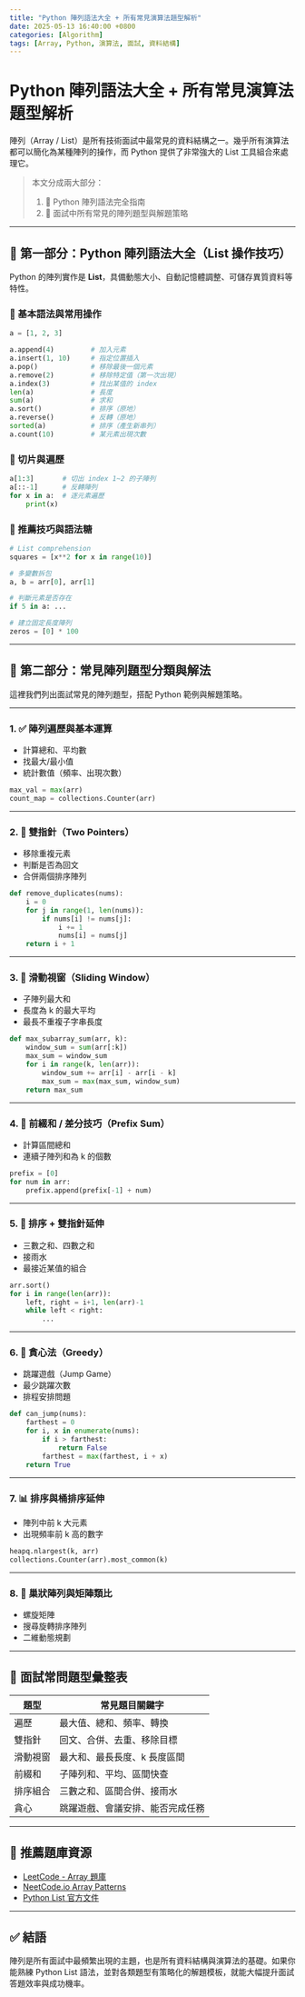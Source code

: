 ```yaml
---
title: "Python 陣列語法大全 + 所有常見演算法題型解析"
date: 2025-05-13 16:40:00 +0800
categories: [Algorithm]
tags: [Array, Python, 演算法, 面試, 資料結構]
---
```


# Python 陣列語法大全 + 所有常見演算法題型解析

陣列（Array / List）是所有技術面試中最常見的資料結構之一。幾乎所有演算法都可以簡化為某種陣列的操作，而 Python 提供了非常強大的 List 工具組合來處理它。

> 本文分成兩大部分：
> 1. 📘 Python 陣列語法完全指南
> 2. 🧠 面試中所有常見的陣列題型與解題策略

---

## 📘 第一部分：Python 陣列語法大全（List 操作技巧）

Python 的陣列實作是 **List**，具備動態大小、自動記憶體調整、可儲存異質資料等特性。

### 🧱 基本語法與常用操作

```python
a = [1, 2, 3]

a.append(4)         # 加入元素
a.insert(1, 10)     # 指定位置插入
a.pop()             # 移除最後一個元素
a.remove(2)         # 移除特定值（第一次出現）
a.index(3)          # 找出某值的 index
len(a)              # 長度
sum(a)              # 求和
a.sort()            # 排序（原地）
a.reverse()         # 反轉（原地）
sorted(a)           # 排序（產生新串列）
a.count(10)         # 某元素出現次數
```

### 🔁 切片與遍歷

```python
a[1:3]       # 切出 index 1~2 的子陣列
a[::-1]      # 反轉陣列
for x in a:  # 逐元素遍歷
    print(x)
```

### 🎯 推薦技巧與語法糖

```python
# List comprehension
squares = [x**2 for x in range(10)]

# 多變數拆包
a, b = arr[0], arr[1]

# 判斷元素是否存在
if 5 in a: ...

# 建立固定長度陣列
zeros = [0] * 100
```

---

## 🧠 第二部分：常見陣列題型分類與解法

這裡我們列出面試常見的陣列題型，搭配 Python 範例與解題策略。

---

### 1. ✅ 陣列遍歷與基本運算

* 計算總和、平均數
* 找最大/最小值
* 統計數值（頻率、出現次數）

```python
max_val = max(arr)
count_map = collections.Counter(arr)
```

---

### 2. 🔄 雙指針（Two Pointers）

* 移除重複元素
* 判斷是否為回文
* 合併兩個排序陣列

```python
def remove_duplicates(nums):
    i = 0
    for j in range(1, len(nums)):
        if nums[i] != nums[j]:
            i += 1
            nums[i] = nums[j]
    return i + 1
```

---

### 3. 🧩 滑動視窗（Sliding Window）

* 子陣列最大和
* 長度為 k 的最大平均
* 最長不重複子字串長度

```python
def max_subarray_sum(arr, k):
    window_sum = sum(arr[:k])
    max_sum = window_sum
    for i in range(k, len(arr)):
        window_sum += arr[i] - arr[i - k]
        max_sum = max(max_sum, window_sum)
    return max_sum
```

---

### 4. 🧠 前綴和 / 差分技巧（Prefix Sum）

* 計算區間總和
* 連續子陣列和為 k 的個數

```python
prefix = [0]
for num in arr:
    prefix.append(prefix[-1] + num)
```

---

### 5. 🧮 排序 + 雙指針延伸

* 三數之和、四數之和
* 接雨水
* 最接近某值的組合

```python
arr.sort()
for i in range(len(arr)):
    left, right = i+1, len(arr)-1
    while left < right:
        ...
```

---

### 6. 📌 貪心法（Greedy）

* 跳躍遊戲（Jump Game）
* 最少跳躍次數
* 排程安排問題

```python
def can_jump(nums):
    farthest = 0
    for i, x in enumerate(nums):
        if i > farthest:
            return False
        farthest = max(farthest, i + x)
    return True
```

---

### 7. 📊 排序與桶排序延伸

* 陣列中前 k 大元素
* 出現頻率前 k 高的數字

```python
heapq.nlargest(k, arr)
collections.Counter(arr).most_common(k)
```

---

### 8. 🔁 巢狀陣列與矩陣類比

* 螺旋矩陣
* 搜尋旋轉排序陣列
* 二維動態規劃

---

## 🧾 面試常問題型彙整表

| 題型   | 常見題目關鍵字          |
| ---- | ---------------- |
| 遍歷   | 最大值、總和、頻率、轉換     |
| 雙指針  | 回文、合併、去重、移除目標    |
| 滑動視窗 | 最大和、最長長度、k 長度區間  |
| 前綴和  | 子陣列和、平均、區間快查     |
| 排序組合 | 三數之和、區間合併、接雨水    |
| 貪心   | 跳躍遊戲、會議安排、能否完成任務 |

---

## 📘 推薦題庫資源

* [LeetCode - Array 題庫](https://leetcode.com/tag/array/)
* [NeetCode.io Array Patterns](https://neetcode.io/)
* [Python List 官方文件](https://docs.python.org/3/tutorial/datastructures.html#more-on-lists)

---

## ✅ 結語

陣列是所有面試中最頻繁出現的主題，也是所有資料結構與演算法的基礎。如果你能熟練 Python List 語法，並對各類題型有策略化的解題模板，就能大幅提升面試答題效率與成功機率。